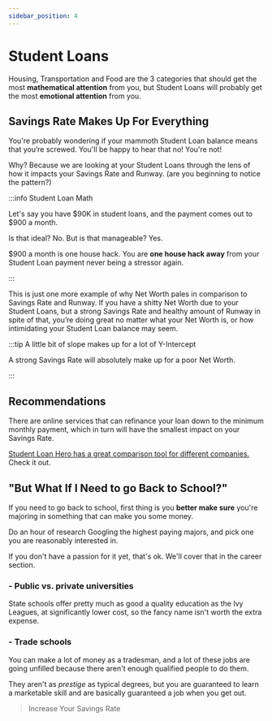 ```yaml
---
sidebar_position: 4
---
```


# Student Loans

Housing, Transportation and Food are the 3 categories that should get the most **mathematical attention** from you, but Student Loans will probably get the most **emotional attention** from you. 

## Savings Rate Makes Up For Everything

You're probably wondering if your mammoth Student Loan balance means that you’re screwed. You'll be happy to hear that no! You're not!

Why? Because we are looking at your Student Loans through the lens of how it impacts your Savings Rate and Runway. (are you beginning to notice the pattern?) 

:::info Student Loan Math

Let's say you have $90K in student loans, and the payment comes out to $900 a month. 

Is that ideal? No. But is that manageable? Yes. 

$900 a month is one house hack. You are **one house hack away** from your Student Loan payment never being a stressor again. 

:::

This is just one more example of why Net Worth pales in comparison to Savings Rate and Runway. If you have a shitty Net Worth due to your Student Loans, but a strong Savings Rate and healthy amount of Runway in spite of that, you’re doing great no matter what your Net Worth is, or how intimidating your Student Loan balance may seem.

:::tip A little bit of slope makes up for a lot of Y-Intercept

A strong Savings Rate will absolutely make up for a poor Net Worth.

:::

## Recommendations

There are online services that can refinance your loan down to the minimum monthly payment, which in turn will have the smallest impact on your Savings Rate.

[Student Loan Hero has a great comparison tool for different companies.](https://studentloanhero.com/featured/5-banks-to-refinance-your-student-loans/) Check it out.

## "But What If I Need to go Back to School?"

If you need to go back to school, first thing is you **better make sure** you're majoring in something that can make you some money. 

Do an hour of research Googling the highest paying majors, and pick one you are reasonably interested in. 

If you don't have a passion for it yet, that's ok. We'll cover that in the career section. 

### - Public vs. private universities

State schools offer pretty much as good a quality education as the Ivy Leagues, at significantly lower cost, so the fancy name isn't worth the extra expense. 

### - Trade schools

You can make a lot of money as a tradesman, and a lot of these jobs are going unfilled because there aren't enough qualified people to do them.

They aren't as *prestige* as typical degrees, but you are guaranteed to learn a marketable skill and are basically guaranteed a job when you get out.

>Increase Your Savings Rate